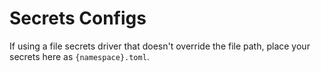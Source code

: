 # Secrets Configs

If using a file secrets driver that doesn't override the file path, place your secrets here as
`{namespace}.toml`.
